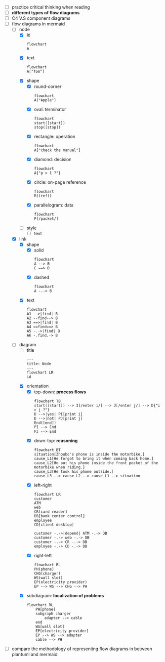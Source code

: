 - [ ] practice critical thinking when reading
- [ ] **different types of flow diagrams**
- [ ] C4 V.S component diagrams
- [ ] flow diagrams in mermaid
  - [ ] node
    - [x] id
      ```mermaid
      flowchart
	  A
      ```
    - [x] text
      ```mermaid
      flowchart
      A["Tom"]
      ```
    - [x] shape
      - [x] round-corner
        ```mermaid
        flowchart
        A("Apple")
        ```
      - [x] oval: terminator
        ```mermaid
        flowchart
        start([start])
        stop([stop])
        ```
      - [x] rectangle: operation
		```mermaid
		flowchart
		A["check the manual"]
		```
      - [x] diamond: decision
        ```mermaid
        flowchart
        A{"p > 1 ?"}
        ```
      - [x] circle: on-page reference
        ```mermaid
        flowchart
        R((ref))
        ```
      - [x] parallelogram: data
        ```mermaid
        flowchart
        P[/packet/]
        ```
    - [ ] style
      - [ ] text
   
  - [x] link 
    - [x] shape
      - [x] solid
	    ```mermaid
	    flowchart
        A --> B
        C ==> D
        ```
      - [x] dashed 
        ```mermaid
	    flowchart
        A -.-> B
        ```
    - [x] text 
      ```mermaid
	  flowchart
      A1 -->|find| B
      A2 --find--> B
      A3 ==>|find| B
      A4 ==find==> B
      A5 -.->|find| B
      A6 -.find.-> B
      ```
  - [ ] diagram
    - [ ] title
      ```mermaid
      ---
      title: Node
      ---
      flowchart LR
      id
      ```
    - [x] orientation
      - [x] top-down: **process flows**
        ```mermaid
        flowchart TB
        start([start]) --> I[/enter i/] --> J[/enter j/] --> D{"i > j ?"}
        D -->|yes| PI[print i] 
        D -->|not| PJ[print j]
        End([end])
        PI --> End
        PJ --> End
        ```
      - [x] down-top: **reasoning**
        ```mermaid
        flowchart BT
        situation[Zhoubo's phone is inside the motorbike.]
        cause_L1[He forgot to bring it when coming back home.]
        cause_L2[He put his phone inside the front pocket of the motorbike when riding.]
        cause_L3[He took his phone outside.]
        cause_L3 --> cause_L2 --> cause_L1 --> situation
        ```
      - [x] left-right
        ```mermaid
        flowchart LR
        customer
        ATM
        web
        CR[card reader]
        DB[bank center control]
        employee
        CD[client desktop]

	    customer -.->|depend| ATM -.-> DB
	    customer -.-> web -.-> DB
	    customer -.-> CR -.-> DB
	    employee -.-> CD -.-> DB
        ```
      - [x] right-left
        ```mermaid
        flowchart RL
        PH(phone)
        CHG(charger)
        WS(wall slot)
        EP(electricity provider)
        EP --> WS --> CHG --> PH
        ``` 
    - [x] subdiagram: **localization of problems**
        ```mermaid
        flowchart RL
	        PH[phone]
	        subgraph charger
				adapter --> cable
			end 
	        WS[wall slot]
	        EP[electricity provider]
	        EP --> WS --> adapter
	        cable --> PH
        ``` 
- [ ] compare the methodology of representing flow diagrams in between plantuml and mermaid 
<!--stackedit_data:
eyJoaXN0b3J5IjpbMTc3MzE1MDAxMCwxMzU3ODk3ODUwLC0xOD
g5MDY4NzFdfQ==
-->